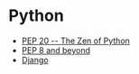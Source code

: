 # Python

- [PEP 20 -- The Zen of Python](zen_of_python.md)
- [PEP 8 and beyond](https://github.com/monagis/codeguide.git)
- [Django](django.md)